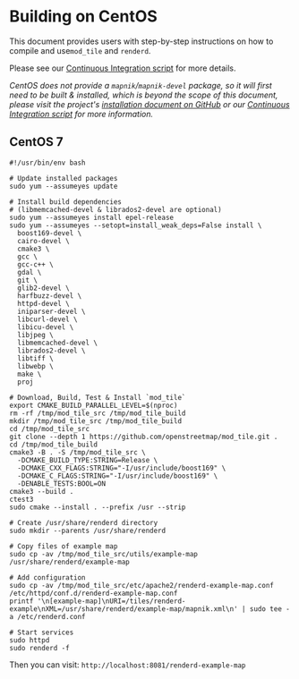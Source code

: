 # Building on CentOS

This document provides users with step-by-step instructions on how to compile and use`mod_tile` and `renderd`.

Please see our [Continuous Integration script](/.github/workflows/build-and-test.yml) for more details.

_CentOS does not provide a `mapnik`/`mapnik-devel` package, so it will first need to be built & installed, which is beyond the scope of this document, please visit the project's [installation document on GitHub](https://github.com/mapnik/mapnik/blob/master/INSTALL.md) or our [Continuous Integration script](/.github/actions/dependencies/build-and-install/mapnik/action.yml) for more information._

## CentOS 7

```shell
#!/usr/bin/env bash

# Update installed packages
sudo yum --assumeyes update

# Install build dependencies
# (libmemcached-devel & librados2-devel are optional)
sudo yum --assumeyes install epel-release
sudo yum --assumeyes --setopt=install_weak_deps=False install \
  boost169-devel \
  cairo-devel \
  cmake3 \
  gcc \
  gcc-c++ \
  gdal \
  git \
  glib2-devel \
  harfbuzz-devel \
  httpd-devel \
  iniparser-devel \
  libcurl-devel \
  libicu-devel \
  libjpeg \
  libmemcached-devel \
  librados2-devel \
  libtiff \
  libwebp \
  make \
  proj

# Download, Build, Test & Install `mod_tile`
export CMAKE_BUILD_PARALLEL_LEVEL=$(nproc)
rm -rf /tmp/mod_tile_src /tmp/mod_tile_build
mkdir /tmp/mod_tile_src /tmp/mod_tile_build
cd /tmp/mod_tile_src
git clone --depth 1 https://github.com/openstreetmap/mod_tile.git .
cd /tmp/mod_tile_build
cmake3 -B . -S /tmp/mod_tile_src \
  -DCMAKE_BUILD_TYPE:STRING=Release \
  -DCMAKE_CXX_FLAGS:STRING="-I/usr/include/boost169" \
  -DCMAKE_C_FLAGS:STRING="-I/usr/include/boost169" \
  -DENABLE_TESTS:BOOL=ON
cmake3 --build .
ctest3
sudo cmake --install . --prefix /usr --strip

# Create /usr/share/renderd directory
sudo mkdir --parents /usr/share/renderd

# Copy files of example map
sudo cp -av /tmp/mod_tile_src/utils/example-map /usr/share/renderd/example-map

# Add configuration
sudo cp -av /tmp/mod_tile_src/etc/apache2/renderd-example-map.conf /etc/httpd/conf.d/renderd-example-map.conf
printf '\n[example-map]\nURI=/tiles/renderd-example\nXML=/usr/share/renderd/example-map/mapnik.xml\n' | sudo tee -a /etc/renderd.conf

# Start services
sudo httpd
sudo renderd -f
```

Then you can visit: `http://localhost:8081/renderd-example-map`
